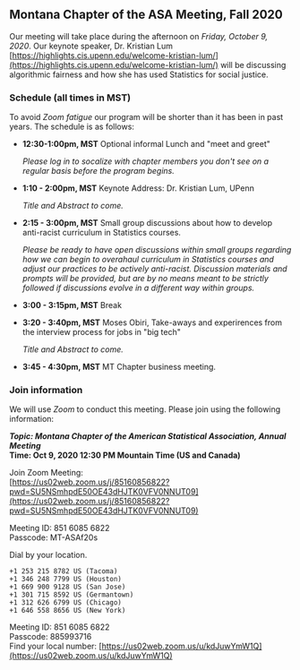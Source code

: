 ## Montana Chapter of the ASA Meeting, Fall 2020

Our meeting will take place during the afternoon on _Friday, October 9, 2020_. Our keynote speaker, Dr. Kristian Lum [https://highlights.cis.upenn.edu/welcome-kristian-lum/](https://highlights.cis.upenn.edu/welcome-kristian-lum/) will be discussing algorithmic fairness and how she has used Statistics for social justice. 

### Schedule (all times in MST)

To avoid _Zoom fatigue_ our program will be shorter than it has been in past years. The schedule is as follows: 

- __12:30-1:00pm, MST__ Optional informal Lunch and "meet and greet"    

    _Please log in to socalize with chapter members you don't see on a regular basis before the program begins._ 

- __1:10 - 2:00pm, MST__ Keynote Address: Dr. Kristian Lum, UPenn

    _Title and Abstract to come._ 

- __2:15 - 3:00pm, MST__ Small group discussions about how to develop anti-racist curriculum in Statistics courses.  

    _Please be ready to have open discussions within small groups regarding how we can begin to overahaul curriculum in Statistics courses and adjust our practices to be actively anti-racist. Discussion materials and prompts will be provided, but are by no means meant to be strictly followed if discussions evolve in a different way within groups._

- __3:00 - 3:15pm, MST__ Break 
- __3:20 - 3:40pm, MST__ Moses Obiri, Take-aways and experirences from the interview process for jobs in "big tech" 

    _Title and Abstract to come._ 

- __3:45 - 4:30pm, MST__ MT Chapter business meeting.

### Join information 

We will use _Zoom_ to conduct this meeting. Please join using the following information: 

___Topic: Montana Chapter of the American Statistical Association, Annual Meeting___   
__Time: Oct 9, 2020 12:30 PM Mountain Time (US and Canada)__

Join Zoom Meeting:    
[https://us02web.zoom.us/j/85160856822?pwd=SU5NSmhpdE50OE43dHJTK0VFV0NNUT09](https://us02web.zoom.us/j/85160856822?pwd=SU5NSmhpdE50OE43dHJTK0VFV0NNUT09)

Meeting ID: 851 6085 6822   
Passcode: MT-ASAf20s

Dial by your location.   

    +1 253 215 8782 US (Tacoma)
    +1 346 248 7799 US (Houston)
    +1 669 900 9128 US (San Jose)
    +1 301 715 8592 US (Germantown)
    +1 312 626 6799 US (Chicago)
    +1 646 558 8656 US (New York)
    
Meeting ID: 851 6085 6822   
Passcode: 885993716   
Find your local number: [https://us02web.zoom.us/u/kdJuwYmW1Q](https://us02web.zoom.us/u/kdJuwYmW1Q)

